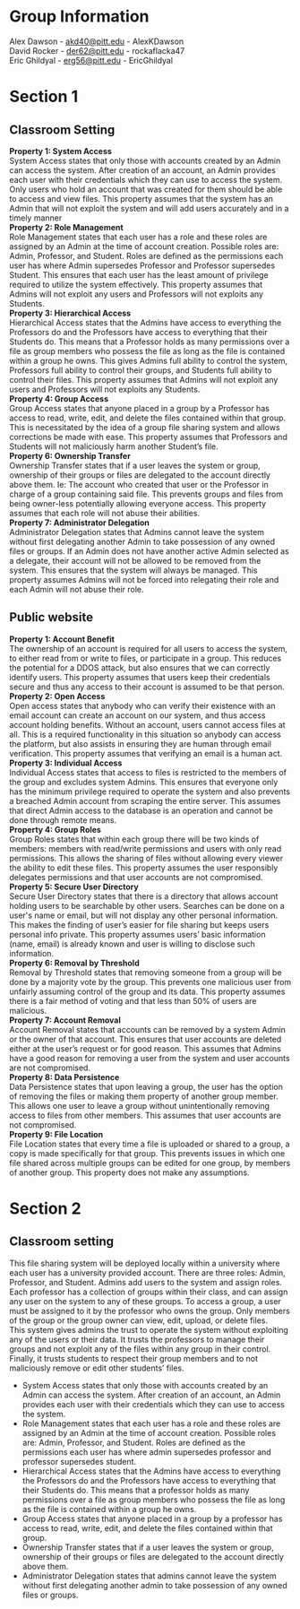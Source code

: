 # Group Information
Alex Dawson - akd40@pitt.edu - AlexKDawson  
David Rocker - der62@pitt.edu - rockaflacka47  
Eric Ghildyal - erg56@pitt.edu - EricGhildyal  


# Section 1
## Classroom Setting
**Property 1: System Access**  
System Access states that only those with accounts created by an Admin can access the system. After creation of an account, an Admin provides each user with their credentials which they can use to access the system. Only users who hold an account that was created for them should be able to access and view files. This property assumes that the system has an Admin that will not exploit the system and will add users accurately and in a timely manner  
**Property 2: Role Management**  
Role Management states that each user has a role and these roles are assigned by an Admin at the time of account creation. Possible roles are: Admin, Professor, and Student. Roles are defined as the permissions each user has where Admin supersedes Professor and Professor supersedes Student. This ensures that each user has the least amount of privilege required to utilize the system effectively. This property assumes that Admins will not exploit any users and Professors will not exploits any Students.  
**Property 3: Hierarchical Access**  
Hierarchical Access states that the Admins have access to everything the Professors do and the Professors have access to everything that their Students do. This means that a Professor holds as many permissions over a file as group members who possess the file as long as the file is contained within a group he owns. This gives Admins full ability to control the system, Professors full ability to control their groups, and Students full ability to control their files. This property assumes that Admins will not exploit any users and Professors will not exploits any Students.  
**Property 4: Group Access**  
Group Access states that anyone placed in a group by a Professor has access to read, write, edit, and delete the files contained within that group. This is necessitated by the idea of a group file sharing system and allows corrections be made with ease. This property assumes that Professors and Students will not maliciously harm another Student’s file.  
**Property 6: Ownership Transfer**  
Ownership Transfer states that if a user leaves the system or group, ownership of their groups or files are delegated to the account directly above them. Ie: The account who created that user or the Professor in charge of a group containing said file. This prevents groups and files from being owner-less potentially allowing everyone access. This property assumes that each role will not abuse their abilities.  
**Property 7:  Administrator Delegation**  
Administrator Delegation states that Admins cannot leave the system without first delegating another Admin to take possession of any owned files or groups. If an Admin does not have another active Admin selected as a delegate, their account will not be allowed to be removed from the system. This ensures that the system will always be managed. This property assumes Admins will not be forced into relegating their role and each Admin will not abuse their role.

## Public website
**Property 1: Account Benefit**  
The ownership of an account is required for all users to access the system, to either read from or write to files, or participate in a group. This reduces the potential for a DDOS attack, but also ensures that we can correctly identify users. This property assumes that users keep their credentials secure and thus any access to their account is assumed to be that person.  
**Property 2: Open Access**  
Open access states that anybody who can verify their existence with an email account can create an account on our system, and thus access account holding benefits. Without an account, users cannot access files at all. This is a required functionality in this situation so anybody can access the platform, but also assists in ensuring they are human through email verification. This property assumes that verifying an email is a human act.  
**Property 3: Individual Access**  
Individual Access states that access to files is restricted to the members of the group and excludes system Admins. This ensures that everyone only has the minimum privilege required to operate the system and also prevents a breached Admin account from scraping the entire server. This assumes that direct Admin access to the database is an operation and cannot be done through remote means.  
**Property 4: Group Roles**  
Group Roles states that within each group there will be two kinds of members: members with read/write permissions and users with only read permissions. This allows the sharing of files without allowing every viewer the ability to edit these files. This property assumes the user responsibly delegates permissions and that user accounts are not compromised.  
**Property 5: Secure User Directory**  
Secure User Directory states that there is a directory that allows account holding users to be searchable by other users. Searches can be done on a user's name or email, but will not display any other personal information. This makes the finding of user’s easier for file sharing but keeps users personal info private. This property assumes users’ basic information (name, email) is already known and user is willing to disclose such information.  
**Property 6: Removal by Threshold**  
 Removal by Threshold states that removing someone from a group will be done by a majority vote by the group. This prevents one malicious user from unfairly assuming control of the group and its data. This property assumes there is a fair method of voting and that less than 50% of users are malicious.  
**Property 7:  Account Removal**   
Account Removal states that accounts can be removed by a system Admin or the owner of that account. This ensures that user accounts are deleted either at the user’s request or for good reason. This assumes that Admins have a good reason for removing a user from the system and user accounts are not compromised.  
**Property 8: Data Persistence**  
	Data Persistence states that upon leaving a group, the user has the option of removing the files or making them property of another group member. This allows one user to leave a group without unintentionally removing access to files from other members. This assumes that user accounts are not compromised.  
**Property 9: File Location**   
	File Location states that every time a file is uploaded or shared to a group, a copy is made specifically for that group. This prevents issues in which one file shared across multiple groups can be edited for one group, by members of another group. This property does not make any assumptions.

  # Section 2
## Classroom setting
  This file sharing system will be deployed locally within a university where each user has a university provided account. There are three roles: Admin, Professor, and Student. Admins add users to the system and assign roles. Each professor has a collection of groups within their class, and can assign any user on the system to any of these groups. To access a group, a user must be assigned to it by the professor who owns the group. Only members of the group or the group owner can view, edit, upload, or delete files.  
  This system gives admins the trust to operate the system without exploiting any of the users or their data. It trusts the professors to manage their groups and not exploit any of the files within any group in their control. Finally, it trusts students to respect their group members and to not maliciously remove or edit other students’ files.
- System Access states that only those with accounts created by an Admin can access the system. After creation of an account, an Admin provides each user with their credentials which they can use to access the system.
- Role Management states that each user has a role and these roles are assigned by an Admin at the time of account creation. Possible roles are: Admin, Professor, and Student. Roles are defined as the permissions each user has where admin supersedes professor and professor supersedes student.
- Hierarchical Access states that the Admins have access to everything the Professors do and the Professors have access to everything that their Students do. This means that a professor holds as many permissions over a file as group members who possess the file as long as the file is contained within a group he owns.
- Group Access states that anyone placed in a group by a professor has access to read, write, edit, and delete the files contained within that group.
- Ownership Transfer states that if a user leaves the system or group, ownership of their groups or files are delegated to the account directly above them.
- Administrator Delegation states that admins cannot leave the system without first delegating another admin to take possession of any owned files or groups.

